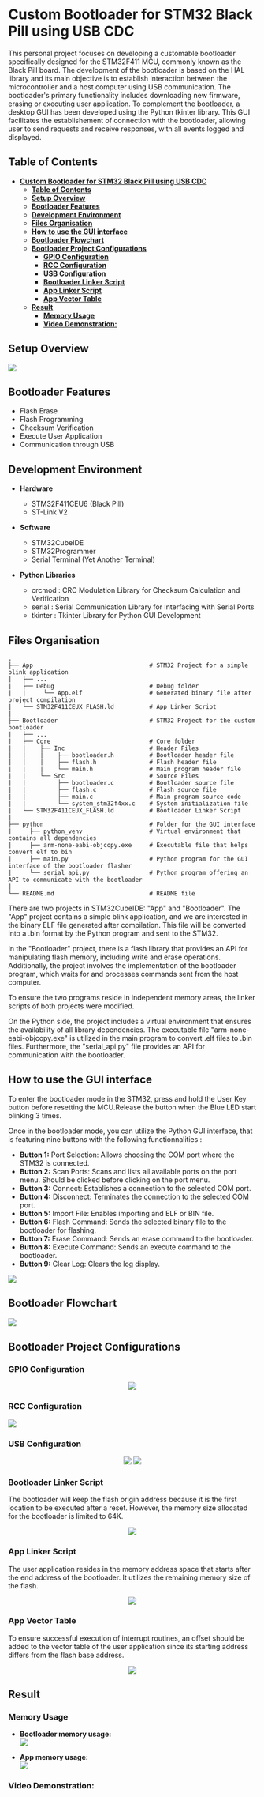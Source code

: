 # **Custom Bootloader for STM32 Black Pill using USB CDC**

This personal project focuses on developing a customable bootloader specifically designed for the STM32F411 MCU, commonly known as the Black Pill board. The development of the bootloader is based on the HAL library and its main objective is to establish interaction between the microcontroller and a host computer using USB communication. The bootloader's primary functionality includes downloading new firmware, erasing or executing user application. To complement the bootloader, a desktop GUI has been developed using the Python tkinter library. This GUI facilitates the establishement of connection with the bootloader, allowing user to send requests and receive responses, with all events logged and displayed.

## **Table of Contents**
- [**Custom Bootloader for STM32 Black Pill using USB CDC**](#custom-bootloader-for-stm32-black-pill-using-usb-cdc)
  - [**Table of Contents**](#table-of-contents)
  - [**Setup Overview**](#setup-overview)
  - [**Bootloader Features**](#bootloader-features)
  - [**Development Environment**](#development-environment)
  - [**Files Organisation**](#files-organisation)
  - [**How to use the GUI interface**](#how-to-use-the-gui-interface)
  - [**Bootloader Flowchart**](#bootloader-flowchart)
  - [**Bootloader Project Configurations**](#bootloader-project-configurations)
    - [**GPIO Configuration**](#gpio-configuration)
    - [**RCC Configuration**](#rcc-configuration)
    - [**USB Configuration**](#usb-configuration)
    - [**Bootloader Linker Script**](#bootloader-linker-script)
    - [**App Linker Script**](#app-linker-script)
    - [**App Vector Table**](#app-vector-table)
  - [**Result**](#result)
    - [**Memory Usage**](#memory-usage)
    - [**Video Demonstration:**](#video-demonstration)

## **Setup Overview**

![](./img/Project_Materials.jpg)

## **Bootloader Features**

- Flash Erase
- Flash Programming
- Checksum Verification
- Execute User Application
- Communication through USB

## **Development Environment**

- **Hardware**

    - STM32F411CEU6 (Black Pill)
    - ST-Link V2

- **Software**

    - STM32CubeIDE
    - STM32Programmer
    - Serial Terminal (Yet Another Terminal)

- **Python Libraries**
    
    - crcmod : CRC Modulation Library for Checksum Calculation and Verification
    - serial : Serial Communication Library for Interfacing with Serial Ports
    - tkinter : Tkinter Library for Python GUI Development



## **Files Organisation**
    
    .
    ├── App                                 # STM32 Project for a simple blink application
    |   ├── ...
    |   ├── Debug                           # Debug folder
    |   |     └── App.elf                   # Generated binary file after project compilation
    |   └── STM32F411CEUX_FLASH.ld          # App Linker Script
    |
    ├── Bootloader                          # STM32 Project for the custom bootloader
    |   ├── ...
    |   ├── Core                            # Core folder
    |   |    ├── Inc                        # Header Files
    |   |    |    ├── bootloader.h          # Bootloader header file
    |   |    |    ├── flash.h               # Flash header file
    |   |    |    └── main.h                # Main program header file
    |   |    └── Src                        # Source Files
    |   |         ├── bootloader.c          # Bootloader source file
    |   |         ├── flash.c               # Flash source file
    |   |         ├── main.c                # Main program source code
    |   |         └── system_stm32f4xx.c    # System initialization file
    |   └── STM32F411CEUX_FLASH.ld          # Bootloader Linker Script
    |
    ├── python                              # Folder for the GUI interface
    |     ├── python_venv                   # Virtual environment that contains all dependencies
    |     ├── arm-none-eabi-objcopy.exe     # Executable file that helps convert elf to bin 
    |     ├── main.py                       # Python program for the GUI interface of the bootloader flasher
    |     └── serial_api.py                 # Python program offering an API to communicate with the bootloader
    | 
    └── README.md                           # README file


There are two projects in STM32CubeIDE: "App" and "Bootloader". The "App" project contains a simple blink application, and we are interested in the binary ELF file generated after compilation. This file will be converted into a .bin format by the Python program and sent to the STM32.

In the "Bootloader" project, there is a flash library that provides an API for manipulating flash memory, including write and erase operations. Additionally, the project involves the implementation of the bootloader program, which waits for and processes commands sent from the host computer.

To ensure the two programs reside in independent memory areas, the linker scripts of both projects were modified.

On the Python side, the project includes a virtual environment that ensures the availability of all library dependencies. The executable file "arm-none-eabi-objcopy.exe" is utilized in the main program to convert .elf files to .bin files. Furthermore, the "serial_api.py" file provides an API for communication with the bootloader.

## **How to use the GUI interface**

To enter the bootloader mode in the STM32, press and hold the User Key button before resetting the MCU.Release the button when the Blue LED start blinking 3 times.

Once in the bootloader mode, you can utilize the Python GUI interface, that is featuring nine buttons with the following functionnalities :

- **Button 1:** Port Selection: Allows choosing the COM port where the STM32 is connected.
- **Button 2:** Scan Ports: Scans and lists all available ports on the port menu. Should be clicked before clicking on the port menu.
- **Button 3:** Connect: Establishes a connection to the selected COM port.
- **Button 4:** Disconnect: Terminates the connection to the selected COM port.
- **Button 5:** Import File: Enables importing and ELF or BIN file. 
- **Button 6:** Flash Command: Sends the selected binary file to the bootloader for flashing.
- **Button 7:** Erase Command: Sends an erase command to the bootloader.
- **Button 8:** Execute Command: Sends an execute command to the bootloader.
- **Button 9:** Clear Log: Clears the log display.

![](./img/Bootloader_Command_Interface.png)


## **Bootloader Flowchart**

![](./img/Bootloader_Flowchart.png)

## **Bootloader Project Configurations**

### **GPIO Configuration**

<p align="center">
  <img src="./img/GPIO_Configuration.png" />
</p>


### **RCC Configuration**

![](./img/RCC_Configuration.png)

### **USB Configuration**

<p align="center">
  <img src="./img/USB_Device_Configuration.png" />
  <img src="./img/USB_Parameter_Configuration.png" />
</p>

### **Bootloader Linker Script**
 
The bootloader will keep the flash origin address because it is the first location to be executed after a reset. However, the memory size allocated for the bootloader is limited to 64K.

<p align="center">
  <img src="./img/Bootloader_Linker_Script.png" />
</p>

### **App Linker Script**

The user application resides in the memory address space that starts after the end address of the bootloader. It utilizes the remaining memory size of the flash.

<p align="center">
  <img src="./img/App_Linker_Script.png" />
</p>

### **App Vector Table**

To ensure successful execution of interrupt routines, an offset should be added to the vector table of the user application since its starting address differs from the flash base address. 

<p align="center">
  <img src="./img/App_Vector_Table.png" />
</p>

## **Result**

### **Memory Usage**

- **Bootloader memory usage:**\
![](./img/Bootloader_Memory_Usage.png)

- **App memory usage:**\
![](./img/App_Memory_Usage.png)

### **Video Demonstration:**
